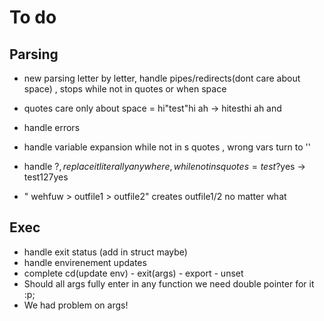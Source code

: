 # To do

## Parsing
- new parsing letter by letter, handle pipes/redirects(dont care about space) , stops while not in quotes or when space 
- quotes care only about space = hi"test"hi ah -> hitesthi ah  and 
- handle errors
- handle variable expansion while not in s quotes , wrong vars turn to ''
- handle $? , replace it literally anywhere , while not in s quotes = test$?yes -> test127yes

- " wehfuw > outfile1 >  outfile2"  creates outfile1/2 no matter what


## Exec
- handle exit status (add in struct maybe)
- handle envirenement updates
- complete cd(update env) - exit(args) - export - unset
- Should all args fully enter in any function we need double pointer for it :p;
- We had problem on args!
